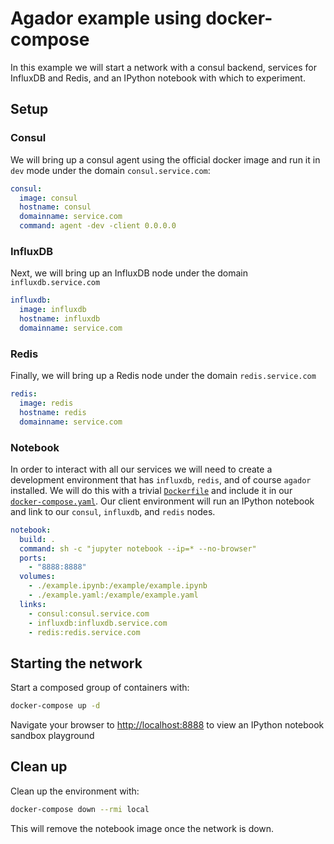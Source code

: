 # Agador example using docker-compose

In this example we will start a network with a consul backend, services for InfluxDB and Redis, and an IPython notebook with which to experiment.


## Setup

### Consul

We will bring up a consul agent using the official docker image and run it in `dev` mode under the domain `consul.service.com`:

```yaml
consul:
  image: consul
  hostname: consul
  domainname: service.com
  command: agent -dev -client 0.0.0.0
```


### InfluxDB

Next, we will bring up an InfluxDB node under the domain `influxdb.service.com`

```yaml
influxdb:
  image: influxdb
  hostname: influxdb
  domainname: service.com
```


### Redis

Finally, we will bring up a Redis node under the domain `redis.service.com`

```yaml
redis:
  image: redis
  hostname: redis
  domainname: service.com
```


### Notebook

In order to interact with all our services we will need to create a development environment that has `influxdb`, `redis`, and of course `agador` installed. We will do this with a trivial [`Dockerfile`](./Dockerfile) and include it in our [`docker-compose.yaml`](./docker-compose.yaml). Our client environment will run an IPython notebook and link to our `consul`, `influxdb`, and `redis` nodes.

```yaml
notebook:
  build: .
  command: sh -c "jupyter notebook --ip=* --no-browser"
  ports:
    - "8888:8888"
  volumes:
    - ./example.ipynb:/example/example.ipynb
    - ./example.yaml:/example/example.yaml
  links:
    - consul:consul.service.com
    - influxdb:influxdb.service.com
    - redis:redis.service.com

```


## Starting the network

Start a composed group of containers with:

```bash
docker-compose up -d
```

Navigate your browser to [http://localhost:8888](http://localhost:8888) to view an IPython notebook sandbox playground

## Clean up

Clean up the environment with:

```bash
docker-compose down --rmi local
```

This will remove the notebook image once the network is down.
